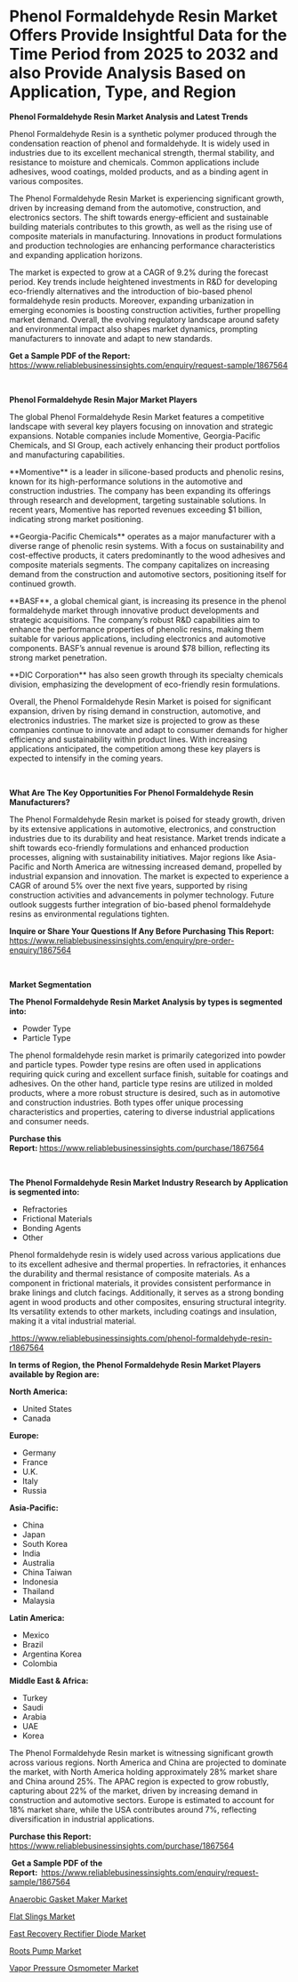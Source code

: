 <p><h1>Phenol Formaldehyde Resin Market Offers Provide Insightful Data for the Time Period from 2025 to 2032 and also Provide Analysis Based on Application, Type, and Region</h1></p><p><strong>Phenol Formaldehyde Resin Market Analysis and Latest Trends</strong></p>
<p><p>Phenol Formaldehyde Resin is a synthetic polymer produced through the condensation reaction of phenol and formaldehyde. It is widely used in industries due to its excellent mechanical strength, thermal stability, and resistance to moisture and chemicals. Common applications include adhesives, wood coatings, molded products, and as a binding agent in various composites.</p><p>The Phenol Formaldehyde Resin Market is experiencing significant growth, driven by increasing demand from the automotive, construction, and electronics sectors. The shift towards energy-efficient and sustainable building materials contributes to this growth, as well as the rising use of composite materials in manufacturing. Innovations in product formulations and production technologies are enhancing performance characteristics and expanding application horizons.</p><p>The market is expected to grow at a CAGR of 9.2% during the forecast period. Key trends include heightened investments in R&D for developing eco-friendly alternatives and the introduction of bio-based phenol formaldehyde resin products. Moreover, expanding urbanization in emerging economies is boosting construction activities, further propelling market demand. Overall, the evolving regulatory landscape around safety and environmental impact also shapes market dynamics, prompting manufacturers to innovate and adapt to new standards.</p></p>
<p><strong>Get a Sample PDF of the Report:&nbsp;</strong> <a href="https://www.reliablebusinessinsights.com/enquiry/request-sample/1867564?utm_campaign=112&utm_medium=2&utm_source=Github&utm_content=ia&utm_term=01042025&utm_id=phenol-formaldehyde-resin">https://www.reliablebusinessinsights.com/enquiry/request-sample/1867564</a></p>
<p>&nbsp;</p>
<p><strong>Phenol Formaldehyde Resin Major Market Players</strong></p>
<p><p>The global Phenol Formaldehyde Resin Market features a competitive landscape with several key players focusing on innovation and strategic expansions. Notable companies include Momentive, Georgia-Pacific Chemicals, and SI Group, each actively enhancing their product portfolios and manufacturing capabilities.</p><p>**Momentive** is a leader in silicone-based products and phenolic resins, known for its high-performance solutions in the automotive and construction industries. The company has been expanding its offerings through research and development, targeting sustainable solutions. In recent years, Momentive has reported revenues exceeding $1 billion, indicating strong market positioning.</p><p>**Georgia-Pacific Chemicals** operates as a major manufacturer with a diverse range of phenolic resin systems. With a focus on sustainability and cost-effective products, it caters predominantly to the wood adhesives and composite materials segments. The company capitalizes on increasing demand from the construction and automotive sectors, positioning itself for continued growth.</p><p>**BASF**, a global chemical giant, is increasing its presence in the phenol formaldehyde market through innovative product developments and strategic acquisitions. The company’s robust R&D capabilities aim to enhance the performance properties of phenolic resins, making them suitable for various applications, including electronics and automotive components. BASF’s annual revenue is around $78 billion, reflecting its strong market penetration.</p><p>**DIC Corporation** has also seen growth through its specialty chemicals division, emphasizing the development of eco-friendly resin formulations. </p><p>Overall, the Phenol Formaldehyde Resin Market is poised for significant expansion, driven by rising demand in construction, automotive, and electronics industries. The market size is projected to grow as these companies continue to innovate and adapt to consumer demands for higher efficiency and sustainability within product lines. With increasing applications anticipated, the competition among these key players is expected to intensify in the coming years.</p></p>
<p>&nbsp;</p>
<p><strong>What Are The Key Opportunities For Phenol Formaldehyde Resin Manufacturers?</strong></p>
<p><p>The Phenol Formaldehyde Resin market is poised for steady growth, driven by its extensive applications in automotive, electronics, and construction industries due to its durability and heat resistance. Market trends indicate a shift towards eco-friendly formulations and enhanced production processes, aligning with sustainability initiatives. Major regions like Asia-Pacific and North America are witnessing increased demand, propelled by industrial expansion and innovation. The market is expected to experience a CAGR of around 5% over the next five years, supported by rising construction activities and advancements in polymer technology. Future outlook suggests further integration of bio-based phenol formaldehyde resins as environmental regulations tighten.</p></p>
<p><strong>Inquire or Share Your Questions If Any Before Purchasing This Report:</strong> <a href="https://www.reliablebusinessinsights.com/enquiry/pre-order-enquiry/1867564?utm_campaign=112&utm_medium=2&utm_source=Github&utm_content=ia&utm_term=01042025&utm_id=phenol-formaldehyde-resin">https://www.reliablebusinessinsights.com/enquiry/pre-order-enquiry/1867564</a></p>
<p>&nbsp;</p>
<p><strong>Market Segmentation</strong></p>
<p><strong>The Phenol Formaldehyde Resin Market Analysis by types is segmented into:</strong></p>
<p><ul><li>Powder Type</li><li>Particle Type</li></ul></p>
<p><p>The phenol formaldehyde resin market is primarily categorized into powder and particle types. Powder type resins are often used in applications requiring quick curing and excellent surface finish, suitable for coatings and adhesives. On the other hand, particle type resins are utilized in molded products, where a more robust structure is desired, such as in automotive and construction industries. Both types offer unique processing characteristics and properties, catering to diverse industrial applications and consumer needs.</p></p>
<p><strong>Purchase this Report:&nbsp;</strong><a href="https://www.reliablebusinessinsights.com/purchase/1867564?utm_campaign=112&utm_medium=2&utm_source=Github&utm_content=ia&utm_term=01042025&utm_id=phenol-formaldehyde-resin">https://www.reliablebusinessinsights.com/purchase/1867564</a></p>
<p>&nbsp;</p>
<p><strong>The Phenol Formaldehyde Resin Market Industry Research by Application is segmented into:</strong></p>
<p><ul><li>Refractories</li><li>Frictional Materials</li><li>Bonding Agents</li><li>Other</li></ul></p>
<p><p>Phenol formaldehyde resin is widely used across various applications due to its excellent adhesive and thermal properties. In refractories, it enhances the durability and thermal resistance of composite materials. As a component in frictional materials, it provides consistent performance in brake linings and clutch facings. Additionally, it serves as a strong bonding agent in wood products and other composites, ensuring structural integrity. Its versatility extends to other markets, including coatings and insulation, making it a vital industrial material.</p></p>
<p><a href="https://www.reliablebusinessinsights.com/phenol-formaldehyde-resin-r1867564?utm_campaign=112&utm_medium=2&utm_source=Github&utm_content=ia&utm_term=01042025&utm_id=phenol-formaldehyde-resin">&nbsp;https://www.reliablebusinessinsights.com/phenol-formaldehyde-resin-r1867564</a></p>
<p><strong>In terms of Region, the Phenol Formaldehyde Resin Market Players available by Region are:</strong></p>
<p>
    <p> <strong> North America: </strong>
        <ul>
            <li>United States</li>
            <li>Canada</li>
        </ul>
        </p> 
    <p> <strong> Europe: </strong>
        <ul>
            <li>Germany</li>
            <li>France</li>
            <li>U.K.</li>
            <li>Italy</li>
            <li>Russia</li>
        </ul>
        </p> 
    <p> <strong> Asia-Pacific: </strong>
        <ul>
            <li>China</li>
            <li>Japan</li>
            <li>South Korea</li>
            <li>India</li>
            <li>Australia</li>
            <li>China Taiwan</li>
            <li>Indonesia</li>
            <li>Thailand</li>
            <li>Malaysia</li>
        </ul>
        </p> 
    <p> <strong> Latin America: </strong>
        <ul>
            <li>Mexico</li>
            <li>Brazil</li>
            <li>Argentina Korea</li>
            <li>Colombia</li>
        </ul>
        </p> 
    <p> <strong> Middle East & Africa: </strong>
        <ul>
            <li>Turkey</li>
            <li>Saudi</li>
            <li>Arabia</li>
            <li>UAE</li>
            <li>Korea</li>
        </ul>
    </p>
    </p>
<p><p>The Phenol Formaldehyde Resin market is witnessing significant growth across various regions. North America and China are projected to dominate the market, with North America holding approximately 28% market share and China around 25%. The APAC region is expected to grow robustly, capturing about 22% of the market, driven by increasing demand in construction and automotive sectors. Europe is estimated to account for 18% market share, while the USA contributes around 7%, reflecting diversification in industrial applications.</p></p>
<p><strong>Purchase this Report: </strong><a href="https://www.reliablebusinessinsights.com/purchase/1867564?utm_campaign=112&utm_medium=2&utm_source=Github&utm_content=ia&utm_term=01042025&utm_id=phenol-formaldehyde-resin">https://www.reliablebusinessinsights.com/purchase/1867564</a></p>
<p>&nbsp;<strong>Get a Sample PDF of the Report:&nbsp;&nbsp;</strong><a href="https://www.reliablebusinessinsights.com/enquiry/request-sample/1867564?utm_campaign=112&utm_medium=2&utm_source=Github&utm_content=ia&utm_term=01042025&utm_id=phenol-formaldehyde-resin">https://www.reliablebusinessinsights.com/enquiry/request-sample/1867564</a></p>
<p><strong></strong></p>
<p><p><a href="https://github.com/ayondaylos/Market-Research-Report-List-1/blob/main/anaerobic-gasket-maker-market.md?utm_campaign=112&utm_medium=2&utm_source=Github&utm_content=ia&utm_term=01042025&utm_id=phenol-formaldehyde-resin">Anaerobic Gasket Maker Market</a></p><p><a href="https://github.com/swaftaenglem/Market-Research-Report-List-1/blob/main/flat-slings-market.md?utm_campaign=112&utm_medium=2&utm_source=Github&utm_content=ia&utm_term=01042025&utm_id=phenol-formaldehyde-resin">Flat Slings Market</a></p><p><a href="https://github.com/bichukapac/Market-Research-Report-List-1/blob/main/fast-recovery-rectifier-diode-market.md?utm_campaign=112&utm_medium=2&utm_source=Github&utm_content=ia&utm_term=01042025&utm_id=phenol-formaldehyde-resin">Fast Recovery Rectifier Diode Market</a></p><p><a href="https://github.com/gassmkalay/Market-Research-Report-List-1/blob/main/roots-pump-market.md?utm_campaign=112&utm_medium=2&utm_source=Github&utm_content=ia&utm_term=01042025&utm_id=phenol-formaldehyde-resin">Roots Pump Market</a></p><p><a href="https://github.com/laveeasaadrh/Market-Research-Report-List-1/blob/main/vapor-pressure-osmometer-market.md?utm_campaign=112&utm_medium=2&utm_source=Github&utm_content=ia&utm_term=01042025&utm_id=phenol-formaldehyde-resin">Vapor Pressure Osmometer Market</a></p></p>